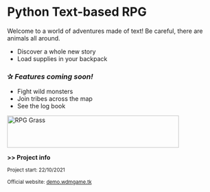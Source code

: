 <h1>Python Text-based RPG</h1>
<p>Welcome to a world of adventures made of text! Be careful, there are animals all around.</p>

<ul>
<li>Discover a whole new story</li>
<li>Load supplies in your backpack</li>
</ul>
<h3>✰ <em>Features coming soon!</em></h3>
<ul>
<li>Fight wild monsters</li>
<li>Join tribes across the map</li>
<li>See the log book</li>
</ul>

<img src="https://www.pngkit.com/png/full/2-28476_transparent-background-grass-gif.png" alt="RPG Grass" width="400" height="75">

<p><b>>> Project info</b></p>
<p><sup>Project start: 22/10/2021</sup></p>
<p><sup>Official website: <a href="https://demo.wdmgame.tk/updates.html" target="websiteframe">demo.wdmgame.tk</a></sup></p>
